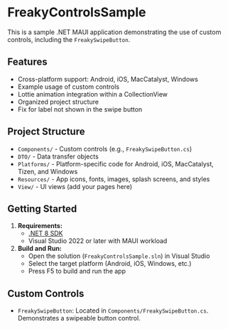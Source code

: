 # FreakyControlsSample

This is a sample .NET MAUI application demonstrating the use of custom controls, including the `FreakySwipeButton`.

## Features
- Cross-platform support: Android, iOS, MacCatalyst, Windows
- Example usage of custom controls
- Lottie animation integration within a CollectionView
- Organized project structure
- Fix for label not shown in the swipe button

## Project Structure
- `Components/` - Custom controls (e.g., `FreakySwipeButton.cs`)
- `DTO/` - Data transfer objects
- `Platforms/` - Platform-specific code for Android, iOS, MacCatalyst, Tizen, and Windows
- `Resources/` - App icons, fonts, images, splash screens, and styles
- `View/` - UI views (add your pages here)

## Getting Started
1. **Requirements:**
   - [.NET 8 SDK](https://dotnet.microsoft.com/download)
   - Visual Studio 2022 or later with MAUI workload
2. **Build and Run:**
   - Open the solution (`FreakyControlsSample.sln`) in Visual Studio
   - Select the target platform (Android, iOS, Windows, etc.)
   - Press F5 to build and run the app

## Custom Controls
- `FreakySwipeButton`: Located in `Components/FreakySwipeButton.cs`. Demonstrates a swipeable button control.
